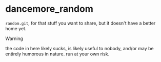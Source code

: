 # dancemore_random

`random.git`, for that stuff you want to share, but it doesn't have a better home yet.

> [!WARNING] 
> the code in here likely sucks, is likely useful to nobody, and/or may be entirely humorous in nature.
> run at your own risk.
